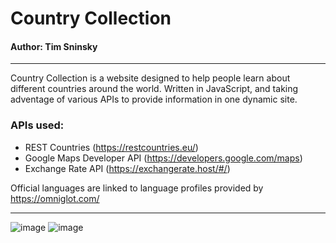 # Country Collection
#### Author: Tim Sninsky
---
Country Collection is a website designed to help people learn about different countries around the world.
Written in JavaScript, and taking adventage of various APIs to provide information in one dynamic site.

### APIs used:
* REST Countries (https://restcountries.eu/)
* Google Maps Developer API (https://developers.google.com/maps)
* Exchange Rate API (https://exchangerate.host/#/)


Official languages are linked to language profiles provided by https://omniglot.com/

---
![image](https://user-images.githubusercontent.com/53625935/132433785-613220d4-2ca2-4c24-9745-10802f793540.png)
![image](https://user-images.githubusercontent.com/53625935/132433916-e6fbcc67-3e68-447d-9782-031b9d1d8ffc.png)


